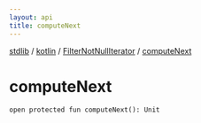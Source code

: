 ```yaml
---
layout: api
title: computeNext
---
```

[stdlib](../../index.md) / [kotlin](../index.md) / [FilterNotNullIterator](index.md) / [computeNext](computeNext.md)

# computeNext

```
open protected fun computeNext(): Unit
```

